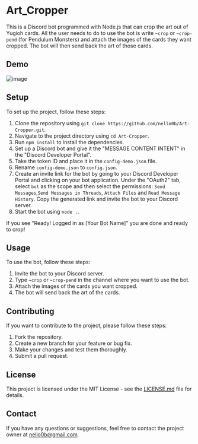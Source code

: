 # Art_Cropper

This is a Discord bot programmed with Node.js that can crop the art out of Yugioh cards. All the user needs to do to use the bot is write `~crop` or `~crop-pend` (for Pendulum Monsters) and attach the images of the cards they want cropped. The bot will then send back the art of those cards.

## Demo

![image](https://user-images.githubusercontent.com/72969087/232903501-5f5230be-4d3d-42ca-abef-e9a660b275de.png)

## Setup

To set up the project, follow these steps:

1. Clone the repository using `git clone https://github.com/nello0b/Art-Cropper.git`.
2. Navigate to the project directory using `cd Art-Cropper`.
3. Run `npm install` to install the dependencies.
4. Set up a Discord bot and give it the "MESSAGE CONTENT INTENT" in the "Discord Developer Portal".
5. Take the token ID and place it in the `config-demo.json` file.
6. Rename `config-demo.json` to `config.json`.
7. Create an invite link for the bot by going to your Discord Developer Portal and clicking on your bot application. Under the "OAuth2" tab, select `bot` as the scope and then select the permissions: `Send Messages`,`Send Messages in Threads`, `Attach Files` and `Read Message History`. Copy the generated link and invite the bot to your Discord server.
8. Start the bot using `node .`.

If you see "Ready! Logged in as [Your Bot Name]" you are done and ready to crop!

## Usage

To use the bot, follow these steps:

1. Invite the bot to your Discord server.
2. Type `~crop` or `~crop-pend` in the channel where you want to use the bot.
3. Attach the images of the cards you want cropped.
4. The bot will send back the art of the cards.

## Contributing

If you want to contribute to the project, please follow these steps:

1. Fork the repository.
2. Create a new branch for your feature or bug fix.
3. Make your changes and test them thoroughly.
4. Submit a pull request.

## License

This project is licensed under the MIT License - see the [LICENSE.md](LICENSE.md) file for details.

## Contact

If you have any questions or suggestions, feel free to contact the project owner at nello0b@gmail.com.
